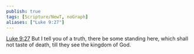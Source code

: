 ```yaml
---
publish: true
tags: [Scripture/NewT, noGraph]
aliases: ["Luke 9:27"]
---
```

[Luke 9:27](https://churchofjesuschrist.org/study/scriptures/nt/luke/9?lang=eng&id=p27#p27) But I tell you of a truth, there be some standing here, which shall not taste of death, till they see the kingdom of God.
